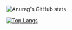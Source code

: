 ![Anurag's GitHub stats](https://github-readme-stats.vercel.app/api?username=Snakzx-C&show_icons=true&theme=radical)

[![Top Langs](https://github-readme-stats.vercel.app/api/top-langs/?username=Snakzx-C&layout=compact)](https://github.com/Snakzx-C/github-readme-stats)
